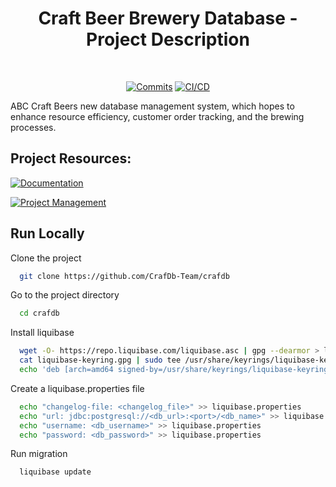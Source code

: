 
<div align="center">

# Craft Beer Brewery Database - Project Description

<br>
  
[![Commits](https://img.shields.io/github/commit-activity/w/CrafDb-Team/crafdb)](https://github.com/COS301-SE-2023/FridgeToPlate/activity)
[![CI/CD](https://github.com/CrafDb-Team/crafdb/actions/workflows/prod-db-ci-cd.yml/badge.svg)](https://github.com/CrafDb-Team/crafdb/actions/workflows/prod-db-ci-cd.yml)

</div>

ABC Craft Beers new database management system, which hopes to enhance resource efficiency, customer order tracking, and the brewing processes.

## Project Resources:

[![Documentation](https://img.shields.io/badge/View-Project%20Documentation-blue?style=for-the-badge)](https://crafdb.atlassian.net/wiki/spaces/CrafDB/overview)&ensp;

[![Project Management](https://img.shields.io/badge/View-Project%20Issue%20Board-blue?style=for-the-badge)](https://bbdcloud.atlassian.net/jira/software/projects/CRAF/boards/24)&ensp;


## Run Locally

Clone the project

```bash
  git clone https://github.com/CrafDb-Team/crafdb
```

Go to the project directory

```bash
  cd crafdb
```

Install liquibase

```bash
  wget -O- https://repo.liquibase.com/liquibase.asc | gpg --dearmor > liquibase-keyring.gpg && \
  cat liquibase-keyring.gpg | sudo tee /usr/share/keyrings/liquibase-keyring.gpg > /dev/null && \
  echo 'deb [arch=amd64 signed-by=/usr/share/keyrings/liquibase-keyring.gpg] https://repo.liquibase.com stable main' | sudo tee /etc/apt/sources.list.d/liquibase.list
```

Create a liquibase.properties file

```bash
  echo "changelog-file: <changelog_file>" >> liquibase.properties
  echo "url: jdbc:postgresql://<db_url>:<port>/<db_name>" >> liquibase.properties
  echo "username: <db_username>" >> liquibase.properties
  echo "password: <db_password>" >> liquibase.properties
```

Run migration

```bash
  liquibase update
```
